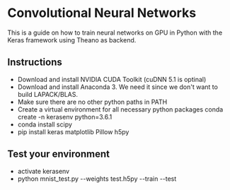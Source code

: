 # Convolutional Neural Networks
This is a guide on how to train neural networks on GPU in Python with the Keras framework using Theano as backend.

## Instructions
- Download and install NVIDIA CUDA Toolkit (cuDNN 5.1 is optinal)
- Download and install Anaconda 3. We need it since we don't want to build LAPACK/BLAS.
- Make sure there are no other python paths in PATH
- Create a virtual environment for all necessary python packages
conda create -n kerasenv python=3.6.1
- conda install scipy
- pip install keras matplotlib Pillow h5py

## Test your environment
- activate kerasenv
- python mnist_test.py --weights test.h5py --train --test